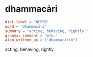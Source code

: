 # dhammacāri

``` toml
dict_label = "NCPED"
word = "dhammacāri"
summary = "acting, behaving, rightly."
grammar_comment = "mfn."
also_written_as = ["dhammacārin"]
```

acting, behaving, rightly.

